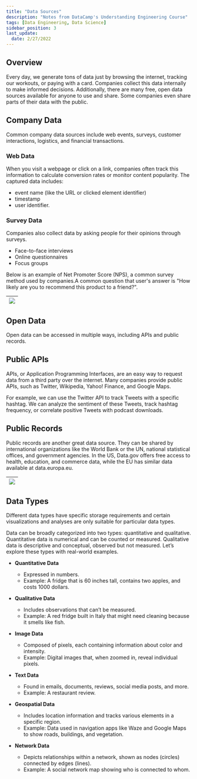```yaml
---
title: "Data Sources"
description: "Notes from DataCamp's Understanding Engineering Course"
tags: [Data Engineering, Data Science]
sidebar_position: 3
last_update:
  date: 2/27/2022
---
```




## Overview

Every day, we generate tons of data just by browsing the internet, tracking our workouts, or paying with a card. Companies collect this data internally to make informed decisions. Additionally, there are many free, open data sources available for anyone to use and share. Some companies even share parts of their data with the public. 

## Company Data

Common company data sources include web events, surveys, customer interactions, logistics, and financial transactions. 

### Web Data

When you visit a webpage or click on a link, companies often track this information to calculate conversion rates or monitor content popularity. The captured data includes:

- event name (like the URL or clicked element identifier)
- timestamp
- user identifier.

### Survey Data

Companies also collect data by asking people for their opinions through surveys. 

- Face-to-face interviews
- Online questionnaires
- Focus groups

Below is an example of Net Promoter Score (NPS), a common survey method used by companies.A common question that user's answer is "How likely are you to recommend this product to a friend?".

|![](/img/docs/data-engineering-survey-data-nps-score.png)|
|-|

## Open Data

Open data can be accessed in multiple ways, including APIs and public records.

## Public APIs

APIs, or Application Programming Interfaces, are an easy way to request data from a third party over the internet. Many companies provide public APIs, such as Twitter, Wikipedia, Yahoo! Finance, and Google Maps.

For example, we can use the Twitter API to track Tweets with a specific hashtag. We can analyze the sentiment of these Tweets, track hashtag frequency, or correlate positive Tweets with podcast downloads.

## Public Records

Public records are another great data source. They can be shared by international organizations like the World Bank or the UN, national statistical offices, and government agencies. In the US, Data.gov offers free access to health, education, and commerce data, while the EU has similar data available at data.europa.eu.

|![](/img/docs/data-engineering-public-records.png)|
|-|


## Data Types

Different data types have specific storage requirements and certain visualizations and analyses are only suitable for particular data types. 

Data can be broadly categorized into two types: quantitative and qualitative. Quantitative data is numerical and can be counted or measured. Qualitative data is descriptive and conceptual, observed but not measured. Let’s explore these types with real-world examples.

- **Quantitative Data**
  - Expressed in numbers.
  - Example: A fridge that is 60 inches tall, contains two apples, and costs 1000 dollars.

- **Qualitative Data**
  - Includes observations that can’t be measured.
  - Example: A red fridge built in Italy that might need cleaning because it smells like fish.

- **Image Data**
  - Composed of pixels, each containing information about color and intensity.
  - Example: Digital images that, when zoomed in, reveal individual pixels.

- **Text Data**
  - Found in emails, documents, reviews, social media posts, and more.
  - Example: A restaurant review.

- **Geospatial Data**
  - Includes location information and tracks various elements in a specific region.
  - Example: Data used in navigation apps like Waze and Google Maps to show roads, buildings, and vegetation.

- **Network Data**
  - Depicts relationships within a network, shown as nodes (circles) connected by edges (lines).
  - Example: A social network map showing who is connected to whom.